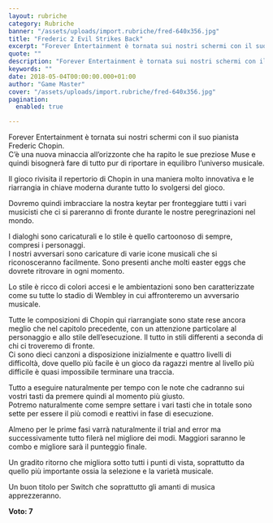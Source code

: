 ```yaml
---
layout: rubriche
category: Rubriche
banner: "/assets/uploads/import.rubriche/fred-640x356.jpg"
title: "Frederic 2 Evil Strikes Back"
excerpt: "Forever Entertainment è tornata sui nostri schermi con il suo pianista Frederic Chopin. C’è una nuova minaccia all’orizzonte che ha rapito le sue preziose Muse e quindi bisognerà fare di tutto pur di riportare in equilibro l’universo musicale. Il gioco rivisita il repertorio di Chopin in una maniera molto innovativa e le riarrangia in chiave [&hellip"
quote: ""
description: "Forever Entertainment è tornata sui nostri schermi con il suo pianista Frederic Chopin. C’è una nuova minaccia all’orizzonte che ha rapito le sue preziose Muse e quindi bisognerà fare di tutto pur di riportare in equilibro l’universo musicale. Il gioco rivisita il repertorio di Chopin in una maniera molto innovativa e le riarrangia in chiave [&hellip"
keywords: ""
date: 2018-05-04T00:00:00.000+01:00
author: "Game Master"
cover: "/assets/uploads/import.rubriche/fred-640x356.jpg"
pagination:
  enabled: true

---
```


Forever Entertainment è tornata sui nostri schermi con il suo pianista Frederic Chopin.  
C’è una nuova minaccia all’orizzonte che ha rapito le sue preziose Muse e quindi bisognerà fare di tutto pur di riportare in equilibro l’universo musicale.

Il gioco rivisita il repertorio di Chopin in una maniera molto innovativa e le riarrangia in chiave moderna durante tutto lo svolgersi del gioco.

Dovremo quindi imbracciare la nostra keytar per fronteggiare tutti i vari musicisti che ci si pareranno di fronte durante le nostre peregrinazioni nel mondo.

I dialoghi sono caricaturali e lo stile è quello cartoonoso di sempre, compresi i personaggi.  
I nostri avversari sono caricature di varie icone musicali che si riconosceranno facilmente. Sono presenti anche molti easter eggs che dovrete ritrovare in ogni momento.

Lo stile è ricco di colori accesi e le ambientazioni sono ben caratterizzate come su tutte lo stadio di Wembley in cui affronteremo un avversario musicale.

Tutte le composizioni di Chopin qui riarrangiate sono state rese ancora meglio che nel capitolo precedente, con un attenzione particolare al personaggio e allo stile dell’esecuzione. Il tutto in stili differenti a seconda di chi ci troveremo di fronte.  
Ci sono dieci canzoni a disposizione inizialmente e quattro livelli di difficoltà, dove quello più facile è un gioco da ragazzi mentre al livello più difficile è quasi impossibile terminare una traccia.

Tutto a eseguire naturalmente per tempo con le note che cadranno sui vostri tasti da premere quindi al momento più giusto.  
Potremo naturalmente come sempre settare i vari tasti che in totale sono sette per essere il più comodi e reattivi in fase di esecuzione.

Almeno per le prime fasi varrà naturalmente il trial and error ma successivamente tutto filerà nel migliore dei modi. Maggiori saranno le combo e migliore sarà il punteggio finale.

Un gradito ritorno che migliora sotto tutti i punti di vista, soprattutto da quello più importante ossia la selezione e la varietà musicale.

Un buon titolo per Switch che soprattutto gli amanti di musica apprezzeranno.

**Voto: 7**
